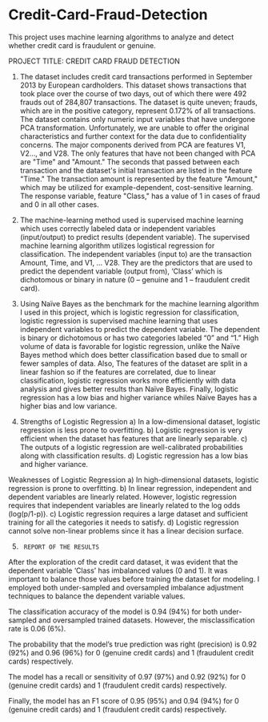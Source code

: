 # Credit-Card-Fraud-Detection
This project uses machine learning algorithms  to analyze and detect whether credit card is fraudulent or genuine. 

PROJECT TITLE: CREDIT CARD FRAUD DETECTION

1.	The dataset includes credit card transactions performed in September 2013 by European cardholders. This dataset shows transactions that took place over the course of two days, out of which there were 492 frauds out of 284,807 transactions. The dataset is quite uneven; frauds, which are in the positive category, represent 0.172% of all transactions.
The dataset contains only numeric input variables that have undergone PCA transformation. Unfortunately, we are unable to offer the original characteristics and further context for the data due to confidentiality concerns. The major components derived from PCA are features V1, V2..., and V28. The only features that have not been changed with PCA are "Time" and "Amount." The seconds that passed between each transaction and the dataset's initial transaction are listed in the feature "Time." The transaction amount is represented by the feature "Amount," which may be utilized for example-dependent, cost-sensitive learning. The response variable, feature "Class," has a value of 1 in cases of fraud and 0 in all other cases.

2.	The machine-learning method used is supervised machine learning which uses correctly labeled data or independent variables (input/output) to predict results (dependent variable). The supervised machine learning algorithm utilizes logistical regression for classification. The independent variables (input to) are the transaction Amount, Time, and V1, ... V28. They are the predictors that are used to predict the dependent variable (output from), ‘Class’ which is dichotomous or binary in nature (0 – genuine and 1 – fraudulent credit card).

3.	Using Naïve Bayes as the benchmark for the machine learning algorithm I used in this project, which is logistic regression for classification, logistic regression is supervised machine learning that uses independent variables to predict the dependent variable. The dependent is binary or dichotomous or has two categories labeled “0” and “1.” High volume of data is favorable for logistic regression, unlike the Naïve Bayes method which does better classification based due to small or fewer samples of data. Also, The features of the dataset are split in a linear fashion so if the features are correlated, due to linear classification, logistic regression works more efficiently with data analysis and gives better results than Naïve Bayes. Finally, logistic regression has a low bias and higher variance whiles Naïve Bayes has a higher bias and low variance.

4.	Strengths of Logistic Regression
a)	In a low-dimensional dataset, logistic regression is less prone to overfitting.
b)	Logistic regression is very efficient when the dataset has features that are linearly separable.
c)	The outputs of a logistic regression are well-calibrated probabilities along with classification results.
d)	Logistic regression has a low bias and higher variance.

   Weaknesses of Logistic Regression
a)	In high-dimensional datasets, logistic regression is prone to overfitting.
b)	In linear regression, independent and dependent variables are linearly related. However, logistic regression requires that independent variables are linearly related to the log odds (log(p/1-p)).
c)	Logistic regression requires a large dataset and sufficient training for all the categories it needs to satisfy.
d)	Logistic regression cannot solve non-linear problems since it has a linear decision surface.

5.		REPORT OF THE RESULTS
After the exploration of the credit card dataset, it was evident that the dependent variable ‘Class’ has imbalanced values (0 and 1). It was important to balance those values before training the dataset for modeling. I employed both under-sampled and oversampled imbalance adjustment techniques to balance the dependent variable values.

The classification accuracy of the model is 0.94 (94%) for both under-sampled and oversampled trained datasets. However, the misclassification rate is 0.06 (6%). 

The probability that the model’s true prediction was right (precision) is 0.92 (92%) and 0.96 (96%) for 0 (genuine credit cards) and 1 (fraudulent credit cards) respectively.

The model has a recall or sensitivity of 0.97 (97%) and 0.92 (92%) for 0 (genuine credit cards) and 1 (fraudulent credit cards) respectively.

Finally, the model has an F1 score of 0.95 (95%) and 0.94 (94%) for 0 (genuine credit cards) and 1 (fraudulent credit cards) respectively.
